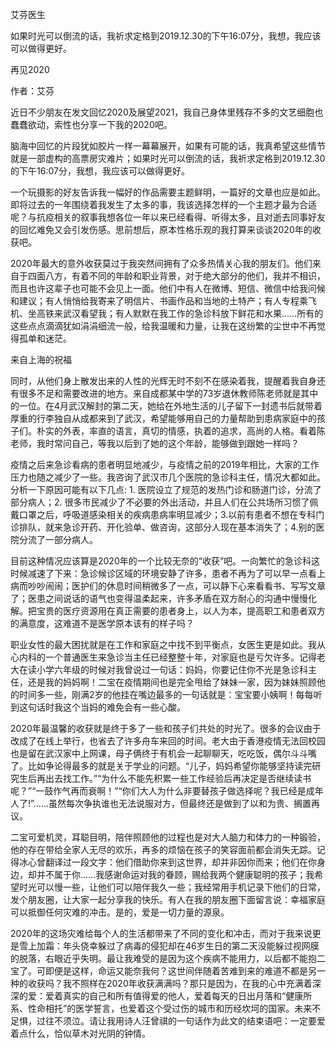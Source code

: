 

艾芬医生

如果时光可以倒流的话，我祈求定格到2019.12.30的下午16:07分，我想，我应该可以做得更好。

再见2020

作者：艾芬

近日不少朋友在发文回忆2020及展望2021，我自己身体里残存不多的文艺细胞也蠢蠢欲动，索性也分享一下我的2020吧。

脑海中回忆的片段犹如胶片一样一幕幕展开，如果有可能的话，我真希望这些情节就是一部虚构的高票房灾难片；如果时光可以倒流的话，我祈求定格到2019.12.30的下午16:07分，我想，我应该可以做得更好。

一个玩摄影的好友告诉我一幅好的作品需要主题鲜明，一篇好的文章也应是如此。即将过去的一年围绕着我发生了太多的事，我该选择怎样的一个主题才最为合适呢？与抗疫相关的叙事我想各位一年以来已经看得、听得太多，且对逝去同事好友的回忆难免又会引发伤感。思前想后，原本性格乐观的我打算来谈谈2020年的收获吧。

2020年最大的意外收获莫过于我突然间拥有了众多热情关心我的朋友们。他们来自于四面八方，有着不同的年龄和职业背景，对于绝大部分的他们，我并不相识，而且也许这辈子也可能不会见上一面。他们中有人在微博、短信、微信中给我问候和建议；有人悄悄给我寄来了明信片、书画作品和当地的土特产；有人专程乘飞机、坐高铁来武汉看望我；有人默默在我工作的急诊科放下鲜花和水果&#8230;&#8230;所有的这些点点滴滴犹如涓涓细流一般，给我温暖和力量，让我在这纷繁的尘世中不再觉得孤单和迷茫。



来自上海的祝福

同时，从他们身上散发出来的人性的光辉无时不刻不在感染着我，提醒着我自身还有很多不足和需要改进的地方。来自成都某中学的73岁退休教师陈老师就是其中的一位。在4月武汉解封的第二天，她给在外地生活的儿子留下一封遗书后就带着厚重的行李独自从成都来到了武汉，希望能够用自己的力量帮助到患病家庭中的孩子们。朴实的外表，率直的语言，真切的情感，执着的追求，高尚的人格。看着陈老师，我时常问自己，等我以后到了她的这个年龄，能够做到跟她一样吗？

疫情之后来急诊看病的患者明显地减少，与疫情之前的2019年相比，大家的工作压力也随之减少了一些。我咨询了武汉市几个医院的急诊科主任，情况大都如此。分析一下原因可能有以下几点: 1. 医院设立了规范的发热门诊和肠道门诊，分流了部分病人；2. 很多市民减少了不必要的外出活动，并且人们在公共场所习惯了佩戴口罩之后，呼吸道感染相关的疾病患病率明显减少；3.以前有患者不想在专科门诊排队，就来急诊开药、开化验单、做咨询，这部分人现在基本消失了；4.别的医院分流了一部分病人。

目前这种情况应该算是2020年的一个比较无奈的“收获”吧。一向繁忙的急诊科这时候减速了下来：急诊候诊区域的环境安静了许多，患者不再为了可以早一点看上病而吵吵闹闹；医护们的休息时间稍微多了一点，可以静下心来看看书、写写文章了；医患之间说话的语气也变得温柔起来，许多矛盾在双方耐心的沟通中慢慢化解。把宝贵的医疗资源用在真正需要的患者身上，以人为本，提高职工和患者双方的满意度，这难道不是医学原本该有的样子吗？

职业女性的最大困扰就是在工作和家庭之中找不到平衡点，女医生更是如此。我从心内科的一个普通医生来急诊当主任已经整整十年，对家庭也是亏欠许多。记得老大在读小学六年级的时候对我曾说过一句话：妈妈，你要记住你不光是急诊科主任，还是我的妈妈啊！二宝在疫情期间也是完全甩给了妹妹一家，因为妹妹照顾他的时间多一些，刚满2岁的他挂在嘴边最多的一句话就是：宝宝要小姨啊！每每听到这句话时我这个当妈的难免会有一些心酸。

2020年最温馨的收获就是终于多了一些和孩子们共处的时光了。很多的会议由于改成了在线上举行，也省去了许多舟车来回的时间。老大由于香港疫情无法回校园也是留在武汉家中上网课，母子俩终于有机会一起聊聊天，吃吃饭，偶尔斗斗嘴了。比如争论得最多的就是关于学业的问题。“儿子，妈妈希望你能够坚持读完研究生后再出去找工作。”“为什么不能先积累一些工作经验后再决定是否继续读书呢？”“一鼓作气再而衰啊！”“你们大人为什么非要替孩子做选择呢？我已经是成年人了!”&#8230;&#8230;虽然每次争执谁也无法说服对方，但最终还是做到了以和为贵、搁置再议。



二宝可爱机灵，耳聪目明，陪伴照顾他的过程也是对大人脑力和体力的一种锻验，他的存在带给全家人无尽的欢乐，再多的烦恼在孩子的笑容面前都会消失无踪。记得冰心曾翻译过一段文字：他们借助你来到这世界，却并非因你而来；他们在你身边，却并不属于你&#8230;&#8230;我感谢命运对我的眷顾，赐给我两个健康聪明的孩子；我希望时光可以慢一些，让他们可以陪伴我久一些；我经常用手机记录下他们的日常，发个朋友圈，让大家一起分享我的快乐。有人在我的朋友圈下面留言说：幸福家庭可以抵御任何灾难的冲击。是的，爱是一切力量的源泉。

2020年的这场灾难给每个人的生活都带来了不同的变化和冲击，而对于我来说更是雪上加霜：年头侥幸躲过了病毒的侵犯却在46岁生日的第二天没能躲过视网膜的脱落，右眼近乎失明。最让我难受的是因为这个疾病不能用力，以后都不能抱二宝了。可即便是这样，命运又能奈我何？这世间伴随着苦难到来的难道不都是另一种的收获吗？我不照样在2020年收获满满吗？那只是因为，在我的心中充满着深深的爱：爱着真实的自己和所有值得爱的他人，爱着每天的日出月落和“健康所系、性命相托”的医学誓言，也爱着这个受过伤的城市和历经坎坷的国家。未来不足惧，过往不须泣。请让我用诗人汪曾祺的一句话作为此文的结束语吧：一定要爱着点什么，恰似草木对光阴的钟情。

